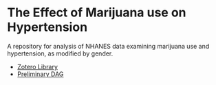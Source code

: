 # The Effect of Marijuana use on Hypertension
A repository for analysis of NHANES data examining marijuana use and hypertension, as modified by gender.

 * [Zotero Library](https://www.zotero.org/groups/2774873/settings/library)
 * [Preliminary DAG](https://matthew-hoctor.github.io/Marijuana-HTN---EPI536/DAG.html)
